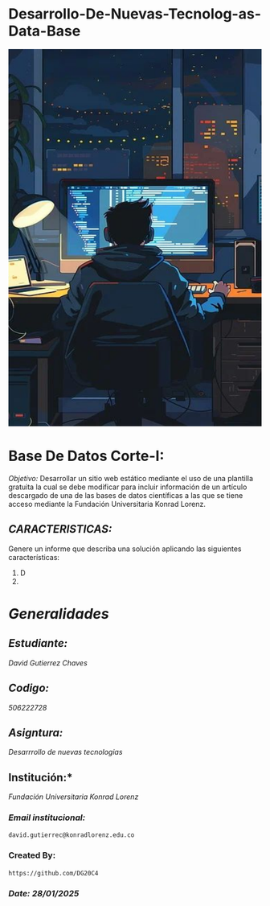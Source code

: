 # Desarrollo-De-Nuevas-Tecnolog-as-Data-Base
<p align="center">
  <img width="600" height="750" src="Assets/Developer programmer-Программист-разработчик.jpeg" alt="Desarrollo-De-Nuevas-Tecnolog-as-Data-Base">
</p>

# Base De Datos Corte-I:
*Objetivo:* Desarrollar un sitio web estático mediante el uso de una plantilla gratuita la cual se debe modificar para incluir información de un artículo descargado de una de las bases de datos científicas a las que se tiene acceso mediante la Fundación Universitaria Konrad Lorenz.

## *CARACTERISTICAS:*
Genere un informe que describa una solución aplicando las siguientes características:
1. D
2. 

# *Generalidades*

## *Estudiante:* 
*David Gutierrez Chaves* 

## *Codigo:* 
*506222728*

## *Asigntura:* 
*Desarrrollo de nuevas tecnologias*

## Institución:* 
*Fundación Universitaria Konrad Lorenz*

### *Email institucional:* 
    david.gutierrec@konradlorenz.edu.co  

### Created By:
    https://github.com/DG20C4

### *Date: 28/01/2025*
